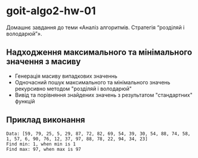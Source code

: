# goit-algo2-hw-01
Домашнє завдання до теми «Аналіз алгоритмів. Стратегія “розділяй і володарюй”».

## Надходження максимального та мінімального значення з масиву
* Генерація масиву випадкових значеннь
* Одночасний пошук максимального та мінімального значень рекурсивно методом "розділяй і володарюй"
* Вивід та порівняння знайдених значень з результатом "стандартних" функцій

## Приклад виконання
```
Data: [59, 79, 25, 5, 29, 87, 72, 82, 69, 54, 39, 30, 54, 88, 74, 58, 1, 57, 6, 90, 76, 12, 37, 97, 88, 78, 22, 94, 34, 23]
Find min: 1, when min is 1
Find max: 97, when max is 97
```
